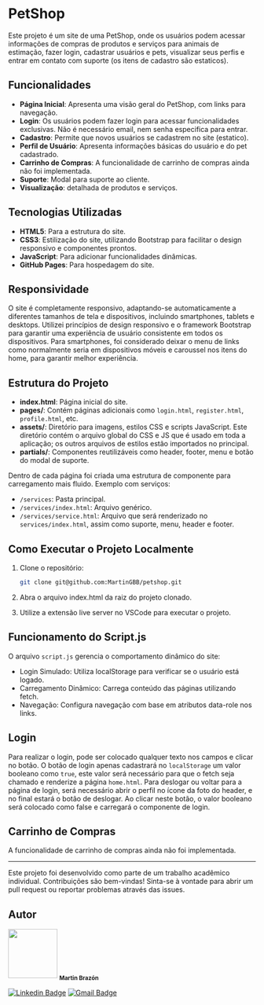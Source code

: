 # PetShop

Este projeto é um site de uma PetShop, onde os usuários podem acessar informações de compras de produtos e serviços para animais de estimação, fazer login, cadastrar usuários e pets, visualizar seus perfis e entrar em contato com suporte (os itens de cadastro são estaticos).

## Funcionalidades

- **Página Inicial**: Apresenta uma visão geral do PetShop, com links para navegação.
- **Login**: Os usuários podem fazer login para acessar funcionalidades exclusivas. Não é necessário email, nem senha especifica para entrar.
- **Cadastro**: Permite que novos usuários se cadastrem no site (estatico).
- **Perfil de Usuário**: Apresenta informações básicas do usuário e do pet cadastrado.
- **Carrinho de Compras**: A funcionalidade de carrinho de compras ainda não foi implementada.
- **Suporte**: Modal para suporte ao cliente.
- **Visualização**: detalhada de produtos e serviços.

## Tecnologias Utilizadas

- **HTML5**: Para a estrutura do site.
- **CSS3**: Estilização do site, utilizando Bootstrap para facilitar o design responsivo e componentes prontos.
- **JavaScript**: Para adicionar funcionalidades dinâmicas.
- **GitHub Pages**: Para hospedagem do site.

## Responsividade

O site é completamente responsivo, adaptando-se automaticamente a diferentes tamanhos de tela e dispositivos, incluindo smartphones, tablets e desktops. Utilizei princípios de design responsivo e o framework Bootstrap para garantir uma experiência de usuário consistente em todos os dispositivos. Para smartphones, foi considerado deixar o menu de links como normalmente seria em dispositivos móveis e caroussel nos itens do home, para garantir melhor experiência.

## Estrutura do Projeto

- **index.html**: Página inicial do site.
- **pages/**: Contém páginas adicionais como `login.html`, `register.html`, `profile.html`, etc.
- **assets/**: Diretório para imagens, estilos CSS e scripts JavaScript. Este diretório contém o arquivo global do CSS e JS que é usado em toda a aplicação; os outros arquivos de estilos estão importados no principal.
- **partials/**: Componentes reutilizáveis como header, footer, menu e botão do modal de suporte.

Dentro de cada página foi criada uma estrutura de componente para carregamento mais fluido. Exemplo com serviços:
- `/services`: Pasta principal.
- `/services/index.html`: Arquivo genérico.
- `/services/service.html`: Arquivo que será renderizado no `services/index.html`, assim como suporte, menu, header e footer.

## Como Executar o Projeto Localmente

1. Clone o repositório:
   ```bash
   git clone git@github.com:MartinGBB/petshop.git
   ```
2. Abra o arquivo index.html da raiz do projeto clonado.

3. Utilize a extensão live server no VSCode para executar o projeto.

## Funcionamento do Script.js
O arquivo `script.js` gerencia o comportamento dinâmico do site:

- Login Simulado: Utiliza localStorage para verificar se o usuário está logado.
- Carregamento Dinâmico: Carrega conteúdo das páginas utilizando fetch.
- Navegação: Configura navegação com base em atributos data-role nos links.

## Login
Para realizar o login, pode ser colocado qualquer texto nos campos e clicar no botão. O botão de login apenas cadastrará no `localStorage` um valor booleano como `true`, este valor será necessário para que o fetch seja chamado e renderize a página `home.html`. Para deslogar ou voltar para a página de login, será necessário abrir o perfil no ícone da foto do header, e no final estará o botão de deslogar. Ao clicar neste botão, o valor booleano será colocado como false e carregará o componente de login.

## Carrinho de Compras
A funcionalidade de carrinho de compras ainda não foi implementada.

***

Este projeto foi desenvolvido como parte de um trabalho acadêmico individual. Contribuições são bem-vindas! Sinta-se à vontade para abrir um pull request ou reportar problemas através das issues.

## Autor

<a>
  <img src="https://github.com/MartinGBB.png" width="100px;" alt=""/>
  <sub><b>Martin Brazón</b></sub></a> <a href="https://github/MartinGBB" title="GitHub">
</a>

 [![Linkedin Badge](https://img.shields.io/badge/-MartinGBrazon-blue?style=flat-square&logo=Linkedin&logoColor=white&link=https://www.linkedin.com/in/martinbrazon/)](https://www.linkedin.com/in/martinbrazon/) [![Gmail Badge](https://img.shields.io/badge/-escorpmartin97@gmail.com-c14438?style=flat-square&logo=Gmail&logoColor=white&link=mailto:escorpmartin97@gmail.com)](mailto:escorpmartin97@gmail.com)
 
